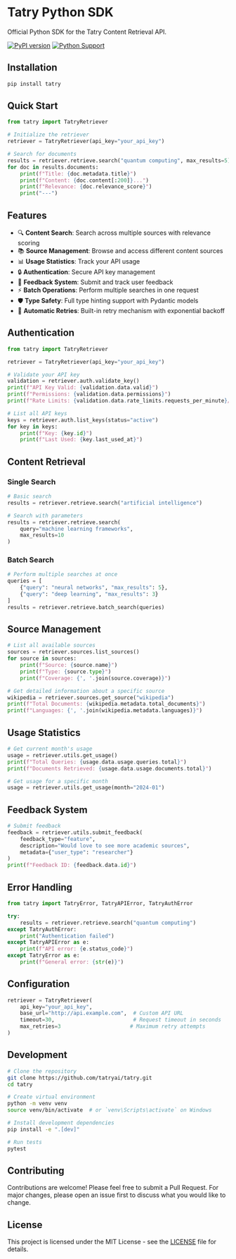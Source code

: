 # Tatry Python SDK

Official Python SDK for the Tatry Content Retrieval API.

[![PyPI version](https://badge.fury.io/py/tatry.svg)](https://badge.fury.io/py/tatry)
[![Python Support](https://img.shields.io/pypi/pyversions/tatry.svg)](https://pypi.org/project/tatry)

## Installation

```bash
pip install tatry
```

## Quick Start

```python
from tatry import TatryRetriever

# Initialize the retriever
retriever = TatryRetriever(api_key="your_api_key")

# Search for documents
results = retriever.retrieve.search("quantum computing", max_results=5)
for doc in results.documents:
    print(f"Title: {doc.metadata.title}")
    print(f"Content: {doc.content[:200]}...")
    print(f"Relevance: {doc.relevance_score}")
    print("---")
```

## Features

- 🔍 **Content Search**: Search across multiple sources with relevance scoring
- 📚 **Source Management**: Browse and access different content sources
- 📊 **Usage Statistics**: Track your API usage
- 🔒 **Authentication**: Secure API key management
- 💬 **Feedback System**: Submit and track user feedback
- ⚡ **Batch Operations**: Perform multiple searches in one request
- 🛡️ **Type Safety**: Full type hinting support with Pydantic models
- 🔄 **Automatic Retries**: Built-in retry mechanism with exponential backoff

## Authentication

```python
from tatry import TatryRetriever

retriever = TatryRetriever(api_key="your_api_key")

# Validate your API key
validation = retriever.auth.validate_key()
print(f"API Key Valid: {validation.data.valid}")
print(f"Permissions: {validation.data.permissions}")
print(f"Rate Limits: {validation.data.rate_limits.requests_per_minute}/min")

# List all API keys
keys = retriever.auth.list_keys(status="active")
for key in keys:
    print(f"Key: {key.id}")
    print(f"Last Used: {key.last_used_at}")
```

## Content Retrieval

### Single Search

```python
# Basic search
results = retriever.retrieve.search("artificial intelligence")

# Search with parameters
results = retriever.retrieve.search(
    query="machine learning frameworks",
    max_results=10
)
```

### Batch Search

```python
# Perform multiple searches at once
queries = [
    {"query": "neural networks", "max_results": 5},
    {"query": "deep learning", "max_results": 3}
]
results = retriever.retrieve.batch_search(queries)
```

## Source Management

```python
# List all available sources
sources = retriever.sources.list_sources()
for source in sources:
    print(f"Source: {source.name}")
    print(f"Type: {source.type}")
    print(f"Coverage: {', '.join(source.coverage)}")

# Get detailed information about a specific source
wikipedia = retriever.sources.get_source("wikipedia")
print(f"Total Documents: {wikipedia.metadata.total_documents}")
print(f"Languages: {', '.join(wikipedia.metadata.languages)}")
```

## Usage Statistics

```python
# Get current month's usage
usage = retriever.utils.get_usage()
print(f"Total Queries: {usage.data.usage.queries.total}")
print(f"Documents Retrieved: {usage.data.usage.documents.total}")

# Get usage for a specific month
usage = retriever.utils.get_usage(month="2024-01")
```

## Feedback System

```python
# Submit feedback
feedback = retriever.utils.submit_feedback(
    feedback_type="feature",
    description="Would love to see more academic sources",
    metadata={"user_type": "researcher"}
)
print(f"Feedback ID: {feedback.data.id}")
```

## Error Handling

```python
from tatry import TatryError, TatryAPIError, TatryAuthError

try:
    results = retriever.retrieve.search("quantum computing")
except TatryAuthError:
    print("Authentication failed")
except TatryAPIError as e:
    print(f"API error: {e.status_code}")
except TatryError as e:
    print(f"General error: {str(e)}")
```

## Configuration

```python
retriever = TatryRetriever(
    api_key="your_api_key",
    base_url="http://api.example.com",  # Custom API URL
    timeout=30,                         # Request timeout in seconds
    max_retries=3                      # Maximum retry attempts
)
```

## Development

```bash
# Clone the repository
git clone https://github.com/tatryai/tatry.git
cd tatry

# Create virtual environment
python -m venv venv
source venv/bin/activate  # or `venv\Scripts\activate` on Windows

# Install development dependencies
pip install -e ".[dev]"

# Run tests
pytest
```

## Contributing

Contributions are welcome! Please feel free to submit a Pull Request. For major changes, please open an issue first to discuss what you would like to change.

## License

This project is licensed under the MIT License - see the [LICENSE](LICENSE) file for details.